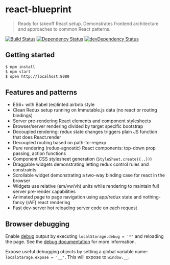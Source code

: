 # react-blueprint

> Ready for takeoff React setup. Demonstrates frontend architecture and approaches to common React patterns.

[![Build Status](https://travis-ci.org/marcelbeumer/react-blueprint.svg?branch=master)](https://travis-ci.org/marcelbeumer/react-blueprint)
[![Dependency Status](https://david-dm.org/marcelbeumer/react-blueprint.svg)](https://david-dm.org/marcelbeumer/react-blueprint)
[![devDependency Status](https://david-dm.org/marcelbeumer/react-blueprint/dev-status.svg)](https://david-dm.org/marcelbeumer/react-blueprint#info=devDependencies)

## Getting started

```bash
$ npm install
$ npm start
$ open http://localhost:8080
```

## Features and patterns

- ES6+ with Babel (es)linted airbnb style
- Clean Redux setup running on Immutable.js data (no react or routing bindings)
- Server pre-rendering React elements and component stylesheets
- Browser/server rendering divided by target specific bootstrap
- Decoupled rendering: redux state changes triggers plain JS function that does React.render
- Decoupled routing based on path-to-regexp
- Pure rendering (redux-agnostic) React components: top-down prop passing, action functions
- Component CSS stylesheet generation (`StyleSheet.create({..})`)
- Draggable widgets demonstrating letting redux control rules and constraints
- Scrollable widget demonstrating a two-way binding case for react in the browser
- Widgets use relative (em/vw/vh) units while rendering to maintain full server pre-render capabilities
- Animated page to page navigation using app/redux state and nothing-fancy (rAF) react rendering
- Fast dev-server hot reloading server code on each request

## Browser debugging

Enable [debug](https://www.npmjs.com/package/debug) output by executing `localStorage.debug = '*'` and reloading the page. See the [debug documentation](https://www.npmjs.com/package/debug#browser-support) for more information.

Expose useful debugging objects by setting a global variable name: `localStarage.expose = '__'`. This will expose to `window.__`.
